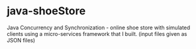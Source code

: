 # java-shoeStore
Java Concurrency and Synchronization - online shoe store with simulated clients using a micro-services framework that I built. (input files given as JSON files)
